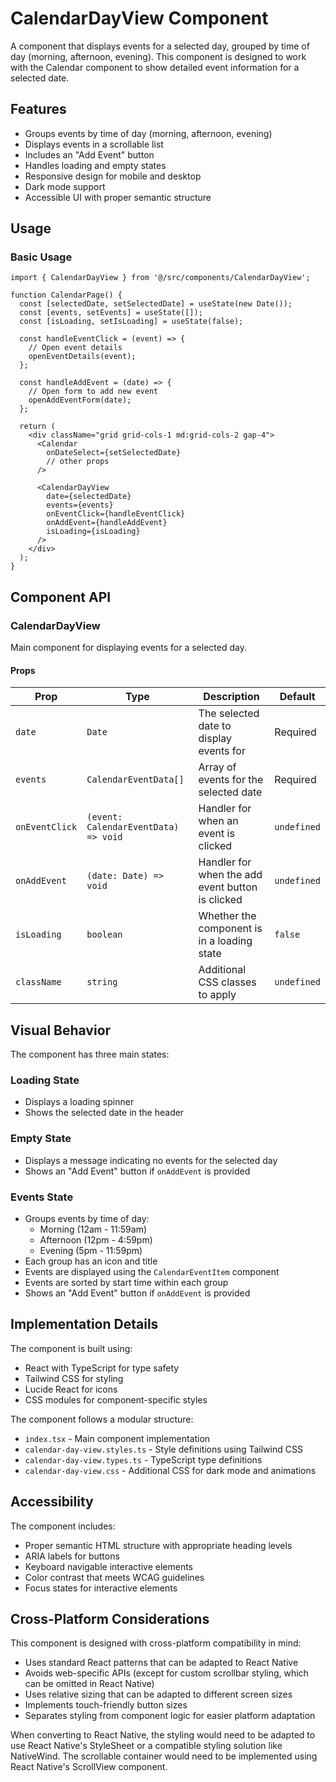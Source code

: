 # CalendarDayView Component

A component that displays events for a selected day, grouped by time of day (morning, afternoon, evening). This component is designed to work with the Calendar component to show detailed event information for a selected date.

## Features

- Groups events by time of day (morning, afternoon, evening)
- Displays events in a scrollable list
- Includes an "Add Event" button
- Handles loading and empty states
- Responsive design for mobile and desktop
- Dark mode support
- Accessible UI with proper semantic structure

## Usage

### Basic Usage

```tsx
import { CalendarDayView } from '@/src/components/CalendarDayView';

function CalendarPage() {
  const [selectedDate, setSelectedDate] = useState(new Date());
  const [events, setEvents] = useState([]);
  const [isLoading, setIsLoading] = useState(false);
  
  const handleEventClick = (event) => {
    // Open event details
    openEventDetails(event);
  };
  
  const handleAddEvent = (date) => {
    // Open form to add new event
    openAddEventForm(date);
  };
  
  return (
    <div className="grid grid-cols-1 md:grid-cols-2 gap-4">
      <Calendar 
        onDateSelect={setSelectedDate}
        // other props
      />
      
      <CalendarDayView
        date={selectedDate}
        events={events}
        onEventClick={handleEventClick}
        onAddEvent={handleAddEvent}
        isLoading={isLoading}
      />
    </div>
  );
}
```

## Component API

### CalendarDayView

Main component for displaying events for a selected day.

#### Props

| Prop | Type | Description | Default |
|------|------|-------------|---------|
| `date` | `Date` | The selected date to display events for | Required |
| `events` | `CalendarEventData[]` | Array of events for the selected date | Required |
| `onEventClick` | `(event: CalendarEventData) => void` | Handler for when an event is clicked | `undefined` |
| `onAddEvent` | `(date: Date) => void` | Handler for when the add event button is clicked | `undefined` |
| `isLoading` | `boolean` | Whether the component is in a loading state | `false` |
| `className` | `string` | Additional CSS classes to apply | `undefined` |

## Visual Behavior

The component has three main states:

### Loading State
- Displays a loading spinner
- Shows the selected date in the header

### Empty State
- Displays a message indicating no events for the selected day
- Shows an "Add Event" button if `onAddEvent` is provided

### Events State
- Groups events by time of day:
  - Morning (12am - 11:59am)
  - Afternoon (12pm - 4:59pm)
  - Evening (5pm - 11:59pm)
- Each group has an icon and title
- Events are displayed using the `CalendarEventItem` component
- Events are sorted by start time within each group
- Shows an "Add Event" button if `onAddEvent` is provided

## Implementation Details

The component is built using:
- React with TypeScript for type safety
- Tailwind CSS for styling
- Lucide React for icons
- CSS modules for component-specific styles

The component follows a modular structure:
- `index.tsx` - Main component implementation
- `calendar-day-view.styles.ts` - Style definitions using Tailwind CSS
- `calendar-day-view.types.ts` - TypeScript type definitions
- `calendar-day-view.css` - Additional CSS for dark mode and animations

## Accessibility

The component includes:
- Proper semantic HTML structure with appropriate heading levels
- ARIA labels for buttons
- Keyboard navigable interactive elements
- Color contrast that meets WCAG guidelines
- Focus states for interactive elements

## Cross-Platform Considerations

This component is designed with cross-platform compatibility in mind:

- Uses standard React patterns that can be adapted to React Native
- Avoids web-specific APIs (except for custom scrollbar styling, which can be omitted in React Native)
- Uses relative sizing that can be adapted to different screen sizes
- Implements touch-friendly button sizes
- Separates styling from component logic for easier platform adaptation

When converting to React Native, the styling would need to be adapted to use React Native's StyleSheet or a compatible styling solution like NativeWind. The scrollable container would need to be implemented using React Native's ScrollView component.
